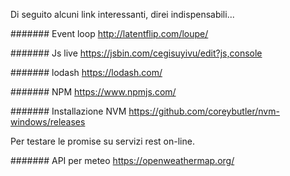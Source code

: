 Di seguito alcuni link interessanti, direi indispensabili...

####### Event loop
http://latentflip.com/loupe/

####### Js live
https://jsbin.com/cegisuyivu/edit?js,console

####### lodash
https://lodash.com/

####### NPM
https://www.npmjs.com/

####### Installazione NVM
https://github.com/coreybutler/nvm-windows/releases


Per testare le promise su servizi rest on-line.

####### API per meteo
https://openweathermap.org/
